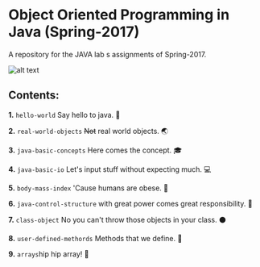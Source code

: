 # Object Oriented Programming in Java (Spring-2017) 
A repository for the JAVA lab s assignments of Spring-2017.

![alt text](http://www.eworksng.com/wp-content/uploads/2016/11/images.png "Logo Title Text 1")


## Contents:


**1.** `hello-world` Say hello to java. :wave:

**2.** `real-world-objects` ~~Not~~ real world objects. :earth_asia:

**3.** `java-basic-concepts` Here comes the concept. :mortar_board:

**4.** `java-basic-io` Let's input stuff without expecting much. :computer:

**5.** `body-mass-index` 'Cause humans are obese. :fork_and_knife:

**6.** `java-control-structure` with great power comes great responsibility. :muscle:

**7.** `class-object` No you can't throw those objects in your class. :black_circle:

**8.** `user-defined-methords` Methods that we define. :snake:

**9.** `arrays`hip hip array! :tada:
